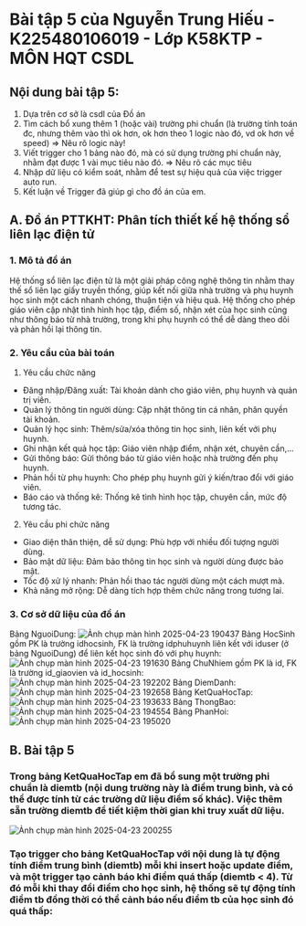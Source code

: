 # Bài tập 5 của Nguyễn Trung Hiếu - K225480106019 - Lớp K58KTP - MÔN HQT CSDL
## Nội dung bài tập 5:
1. Dựa trên cơ sở là csdl của Đồ án
2. Tìm cách bổ xung thêm 1 (hoặc vài) trường phi chuẩn
   (là trường tính toán đc, nhưng thêm vào thì ok hơn,
    ok hơn theo 1 logic nào đó, vd ok hơn về speed)
   => Nêu rõ logic này!
3. Viết trigger cho 1 bảng nào đó, 
   mà có sử dụng trường phi chuẩn này,
   nhằm đạt được 1 vài mục tiêu nào đó.
   => Nêu rõ các mục tiêu 
4. Nhập dữ liệu có kiểm soát, 
   nhằm để test sự hiệu quả của việc trigger auto run.
5. Kết luận về Trigger đã giúp gì cho đồ án của em.
## A. Đồ án PTTKHT: Phân tích thiết kế hệ thống sổ liên lạc điện tử
### 1. Mô tả đồ án
Hệ thống sổ liên lạc điện tử là một giải pháp công nghệ thông tin nhằm thay thế sổ liên lạc giấy truyền thống, giúp kết nối giữa nhà trường và phụ huynh học sinh một cách nhanh chóng, thuận tiện và hiệu quả. Hệ thống cho phép giáo viên cập nhật tình hình học tập, điểm số, nhận xét của học sinh cũng như thông báo từ nhà trường, trong khi phụ huynh có thể dễ dàng theo dõi và phản hồi lại thông tin.
### 2. Yêu cầu của bài toán
1. Yêu cầu chức năng
- Đăng nhập/Đăng xuất: Tài khoản dành cho giáo viên, phụ huynh và quản trị viên.
- Quản lý thông tin người dùng: Cập nhật thông tin cá nhân, phân quyền tài khoản.
- Quản lý học sinh: Thêm/sửa/xóa thông tin học sinh, liên kết với phụ huynh.
- Ghi nhận kết quả học tập: Giáo viên nhập điểm, nhận xét, chuyên cần,...
- Gửi thông báo: Gửi thông báo từ giáo viên hoặc nhà trường đến phụ huynh.
- Phản hồi từ phụ huynh: Cho phép phụ huynh gửi ý kiến/trao đổi với giáo viên.
- Báo cáo và thống kê: Thống kê tình hình học tập, chuyên cần, mức độ tương tác.
2. Yêu cầu phi chức năng
- Giao diện thân thiện, dễ sử dụng: Phù hợp với nhiều đối tượng người dùng.
- Bảo mật dữ liệu: Đảm bảo thông tin học sinh và người dùng được bảo mật.
- Tốc độ xử lý nhanh: Phản hồi thao tác người dùng một cách mượt mà.
- Khả năng mở rộng: Dễ dàng tích hợp thêm chức năng trong tương lai.
### 3. Cơ sở dữ liệu của đồ án
Bảng NguoiDung:
![Ảnh chụp màn hình 2025-04-23 190437](https://github.com/user-attachments/assets/97a578b6-10cf-41ff-b487-d37d9923b523)
Bảng HocSinh gồm PK là trường idhocsinh, FK là trường idphuhuynh liên kết với iduser (ở bảng NguoiDung) để liên kết học sinh đó với phụ huynh:
![Ảnh chụp màn hình 2025-04-23 191630](https://github.com/user-attachments/assets/9f3bd3b5-a2b3-49b5-882c-c0e0a27b2e23)
Bảng ChuNhiem gồm PK là id, FK là trường id_giaovien và id_hocsinh:
![Ảnh chụp màn hình 2025-04-23 192202](https://github.com/user-attachments/assets/3984abb6-1916-4c5a-9ed4-fcea1f1772f8)
Bảng DiemDanh:
![Ảnh chụp màn hình 2025-04-23 192658](https://github.com/user-attachments/assets/288bded8-7570-48fe-836c-2393c7a779ed)
Bảng KetQuaHocTap:
![Ảnh chụp màn hình 2025-04-23 193633](https://github.com/user-attachments/assets/85503588-e16a-403a-8e42-97fe27833a57)
Bảng ThongBao:
![Ảnh chụp màn hình 2025-04-23 194554](https://github.com/user-attachments/assets/8d09296b-5b80-4881-b572-691bb48fc43f)
Bảng PhanHoi:
![Ảnh chụp màn hình 2025-04-23 195020](https://github.com/user-attachments/assets/4a73867d-7ef1-4e2e-829c-06ae2d69f570)
## B. Bài tập 5
### Trong bảng KetQuaHocTap em đã bổ sung một trường phi chuẩn là diemtb (nội dung trường này là điểm trung bình, và có thể được tính từ các trường dữ liệu điểm số khác). Việc thêm sẵn trường diemtb để tiết kiệm thời gian khi truy xuất dữ liệu.
![Ảnh chụp màn hình 2025-04-23 200255](https://github.com/user-attachments/assets/c7216a64-fa41-4627-a885-df8770056466)
### Tạo trigger cho bảng KetQuaHocTap với nội dung là tự động tính điểm trung bình (diemtb) mỗi khi insert hoặc update điểm, và một trigger tạo cảnh báo khi điểm quá thấp (diemtb < 4). Từ đó mỗi khi thay đổi điểm cho học sinh, hệ thống sẽ tự động tính điểm tb đồng thời có thể cảnh báo nếu điểm tb của học sinh đó quá thấp:

